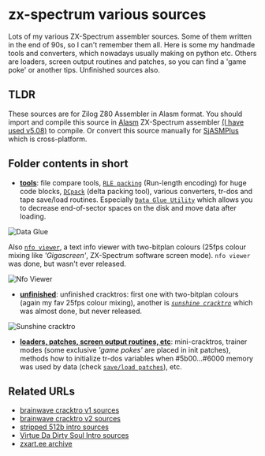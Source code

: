# zx-spectrum various sources

Lots of my various ZX-Spectrum assembler sources. Some of them written in the end of 90s, so I can't remember them all.
Here is some my handmade tools and converters, which nowadays usually making on python etc. Others are loaders, screen
output routines and patches, so you can find a 'game poke' or another tips. Unfinished sources also.

## TLDR

These sources are for Zilog Z80 Assembler in Alasm format. You should import and compile this source in
[Alasm](https://zxart.ee/rus/soft/tool/music/pro-tracker-alasm/qid:365628/) ZX-Spectrum assembler
[(I have used v5.08)](https://speccy.info/ALASM) to compile. Or convert this source manually for 
[SjASMPlus](http://speccy.info/SjASMPlus) which is cross-platform.

## Folder contents in short

- [**tools**](tools): file compare tools, 
[`RLE packing`](https://github.com/alexanderbazhenoff/zx-spectrum-various/blob/main/tools/rle_pack.asm)
(Run-length encoding) for huge code blocks, [`DCpack`](tools/dcpack) (delta packing tool), various converters, tr-dos
and tape save/load routines. Especially
[`Data Glue Utility`](https://zxart.ee/rus/soft/tool/io-handling/diskovye-utility/data-glue-utility/qid:366462/) which 
allows you to decrease end-of-sector spaces on the disk and move data after loading. 

![Data Glue](https://zxart.ee/zxscreen/type:standard/id:392818/zoom:1/filename:image.png)

Also [`nfo viewer`](https://zxart.ee/rus/soft/demoscene/nfo-viewer/), a text info viewer with two-bitplan colours (25fps
colour mixing like *'Gigascreen'*, ZX-Spectrum software screen mode). `nfo viewer` was done, but wasn't ever released.

![Nfo Viewer](https://zxart.ee/image/type:prodImage/id:273669/filename:nfoview.png)

- [**unfinished**](unfinished): unfinished cracktros: first one with two-bitplan colours (again my fav 25fps colour
mixing), another is [*`sunshine cracktro`*](unfinished/sunshine_cracktro) which was almost done, but never released.

![Sunshine cracktro](https://zxart.ee/zxscreen/border:7/mode:mix/pal:srgb/type:gigascreen/zoom:1/id:195010/)

- [**loaders, patches, screen output routines, etc**](loaders_patches_etc): mini-cracktros, trainer modes (some
exclusive *'game pokes'* are placed in init patches), methods how to initialize tr-dos variables when #5b00...#6000
memory was used by data (check [`save/load patches`](loaders_patches_etc)), etc.

## Related URLs

- [brainwave cracktro v1 sources](https://github.com/alexanderbazhenoff/brainwave-cracktro-v1)
- [brainwave cracktro v2 sources](https://github.com/alexanderbazhenoff/brainwave-cracktro-v2)
- [stripped 512b intro sources](https://github.com/alexanderbazhenoff/stripped-512-bytes-inro)
- [Virtue Da Dirty Soul Intro sources](https://github.com/alexanderbazhenoff/virtue-da-dirty-soul-intro)
- [zxart.ee archive](https://zxart.ee/rus/avtory/a/alx/)
